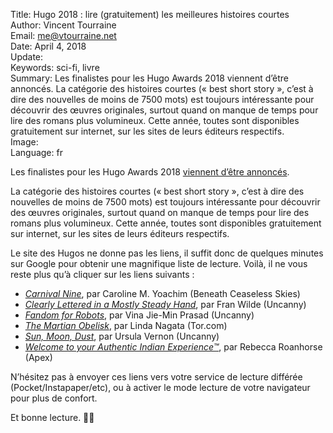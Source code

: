 Title:     Hugo 2018 : lire (gratuitement) les meilleures histoires courtes  
Author:    Vincent Tourraine  
Email:     me@vtourraine.net  
Date:      April 4, 2018  
Update:    
Keywords:  sci-fi, livre  
Summary:   Les finalistes pour les Hugo Awards 2018 viennent d’être annoncés. La catégorie des histoires courtes (« best short story », c’est à dire des nouvelles de moins de 7500 mots) est toujours intéressante pour découvrir des œuvres originales, surtout quand on manque de temps pour lire des romans plus volumineux. Cette année, toutes sont disponibles gratuitement sur internet, sur les sites de leurs éditeurs respectifs.  
Image:     
Language:  fr  


Les finalistes pour les Hugo Awards 2018 [viennent d’être annoncés](http://www.thehugoawards.org/2018/03/2018-1943-hugo-award-finalists-announced/). 

La catégorie des histoires courtes (« best short story », c’est à dire des nouvelles de moins de 7500 mots) est toujours intéressante pour découvrir des œuvres originales, surtout quand on manque de temps pour lire des romans plus volumineux. Cette année, toutes sont disponibles gratuitement sur internet, sur les sites de leurs éditeurs respectifs.

Le site des Hugos ne donne pas les liens, il suffit donc de quelques minutes sur Google pour obtenir une magnifique liste de lecture. Voilà, il ne vous reste plus qu’à cliquer sur les liens suivants :

- [_Carnival Nine_](http://www.beneath-ceaseless-skies.com/stories/carnival-nine/), par Caroline M. Yoachim (Beneath Ceaseless Skies) 
- [_Clearly Lettered in a Mostly Steady Hand_](https://uncannymagazine.com/article/clearly-lettered-mostly-steady-hand/), par Fran Wilde (Uncanny)
- [_Fandom for Robots_](https://uncannymagazine.com/article/fandom-for-robots/), par Vina Jie-Min Prasad (Uncanny)
- [_The Martian Obelisk_](https://www.tor.com/2017/07/19/the-martian-obelisk/), par Linda Nagata (Tor.com) 
- [_Sun, Moon, Dust_](https://uncannymagazine.com/article/sun-moon-dust/), par Ursula Vernon (Uncanny) 
- [_Welcome to your Authentic Indian Experience™_](https://www.apex-magazine.com/welcome-to-your-authentic-indian-experience/), par Rebecca Roanhorse (Apex)

N’hésitez pas à envoyer ces liens vers votre service de lecture différée (Pocket/Instapaper/etc), ou à activer le mode lecture de votre navigateur pour plus de confort. 

Et bonne lecture. 📖🚀
